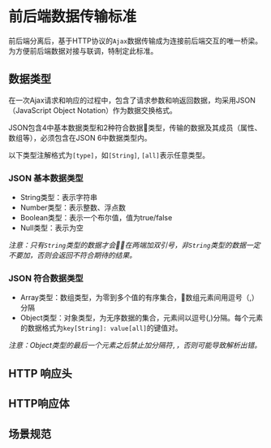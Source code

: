 # 前后端数据传输标准
前后端分离后，基于HTTP协议的`Ajax`数据传输成为连接前后端交互的唯一桥梁。为方便前后端数据对接与联调，特制定此标准。

## 数据类型
在一次Ajax请求和响应的过程中，包含了请求参数和响返回数据，均采用JSON（JavaScript Object Notation）作为数据交换格式。

JSON包含4中基本数据类型和2种符合数据类型，传输的数据及其成员（属性、数组等），必须包含在JSON 6中数据类型内。

以下类型注解格式为`[type]`，如`[String]`, `[all]`表示任意类型。

### JSON 基本数据类型
- String类型：表示字符串
- Number类型：表示整数、浮点数
- Boolean类型：表示一个布尔值，值为true/false
- Null类型：表示为空

*注意：只有`String`类型的数据才会在两端加双引号，非`String`类型的数据一定不要加，否则会返回不符合期待的结果。*

### JSON 符合数据类型
- Array类型：数组类型，为零到多个值的有序集合，数组元素间用逗号（,）分隔
- Object类型：对象类型，为无序数据的集合，元素间以逗号(,)分隔。每个元素的数据格式为`key[String]: value[all]`的键值对。

*注意：Object类型的最后一个元素之后禁止加分隔符`,`，否则可能导致解析出错。*

## HTTP 响应头


## HTTP响应体


## 场景规范